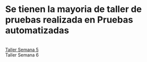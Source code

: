# Se tienen la mayoria de taller de pruebas realizada en Pruebas automatizadas 
<br>
<a href="http://www.google.com">Taller Semana 5</a>
<br>
Taller Semana 6
